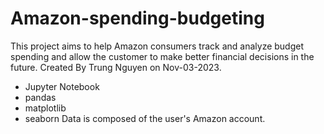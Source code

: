 # Amazon-spending-budgeting
This project aims to help Amazon consumers track and analyze budget spending and allow the customer to make better financial decisions in the future. Created By Trung Nguyen on Nov-03-2023.
* Jupyter Notebook
* pandas
* matplotlib
* seaborn
Data is composed of the user's Amazon account.
